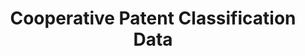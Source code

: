 ---
bigquery: https://console.cloud.google.com/bigquery?p=patents-public-data&d=cpc&page=dataset
citation: '“Cooperative Patent Classification” by the EPO and USPTO, for public use. '
contributors: EPO, USPTO
cost: None
description: Cooperative Patent Classification Data contains the scheme and definitions
  of the Cooperative Patent Classification system for classifying patent documents.
  The CPC is the result of a partnership between the EPO and the USPTO in their joint
  effort to develop a common, internationally compatible classification system for
  technical documents, in particular patent publications, which will be used by both
  offices in the patent granting process
documentation: https://www.cooperativepatentclassification.org/cpcSchemeAndDefinitions
last_edit: Mon, 04 Apr 2022 19:07:06 GMT
location: https://www.cooperativepatentclassification.org/index
maintained_by: USPTO, EPO
schema_fields: '[''title_part'', ''informativeReferences'', ''title_full'', ''residual_references'',
  ''limiting_references'', ''sizeCache'', ''applicationReferences'', ''childGroups'',
  ''ipc_concordant'', ''symbol'', ''synonyms'', ''level'', ''informative_references'',
  ''titlePart'', ''glossary'', ''residualReferences'', ''status'', ''application_references'',
  ''not_allocatable'', ''additional_only'', ''limitingReferences'', ''child_groups'',
  ''children'', ''titleFull'', ''dateRevised'', ''definition'', ''notAllocatable'',
  ''breakdownCode'', ''parents'', ''ipcConcordant'', ''breakdown_code'', ''date_revised'']'
shortname: cooperative_patent_classification
tags:
- patents
- science
title: Cooperative Patent Classification Data
uuid: 984374a7-16e9-4b35-9445-458daceb01bf
---